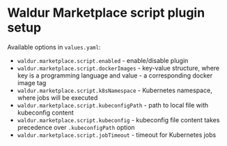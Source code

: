 <!-- EXTERNAL DOCUMENT
Source: https://code.opennodecloud.com/waldur/waldur-helm.git
Branch: master
Remote Path: docs//marketplace-script.md
Local Path: docs/admin-guide/deployment/helm/docs/
Last Sync: 2025-10-31T03:04:10.117608

WARNING: This file is automatically synchronized from the source repository.
DO NOT EDIT this file directly. Changes will be overwritten.
Edit the source at: https://code.opennodecloud.com/waldur/waldur-helm.git/-/tree/master/docs//marketplace-script.md
-->


# Waldur Marketplace script plugin setup

Available options in `values.yaml`:

- `waldur.marketplace.script.enabled` - enable/disable plugin
- `waldur.marketplace.script.dockerImages` - key-value structure, where key is a programming language
  and value - a corresponding docker image tag
- `waldur.marketplace.script.k8sNamespace` - Kubernetes namespace, where jobs will be executed
- `waldur.marketplace.script.kubeconfigPath` - path to local file with kubeconfig content
- `waldur.marketplace.script.kubeconfig` - kubeconfig file content takes precedence over `.kubeconfigPath` option
- `waldur.marketplace.script.jobTimeout` - timeout for Kubernetes jobs
